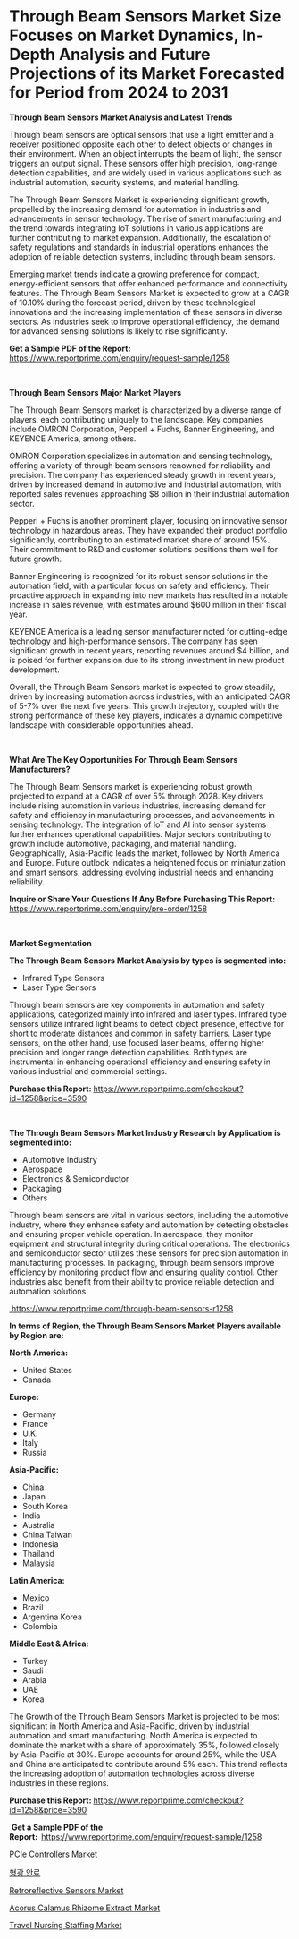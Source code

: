<p><h1>Through Beam Sensors Market Size Focuses on Market Dynamics, In-Depth Analysis and Future Projections of its Market Forecasted for Period from 2024 to 2031</h1></p><p><strong>Through Beam Sensors Market Analysis and Latest Trends</strong></p>
<p><p>Through beam sensors are optical sensors that use a light emitter and a receiver positioned opposite each other to detect objects or changes in their environment. When an object interrupts the beam of light, the sensor triggers an output signal. These sensors offer high precision, long-range detection capabilities, and are widely used in various applications such as industrial automation, security systems, and material handling.</p><p>The Through Beam Sensors Market is experiencing significant growth, propelled by the increasing demand for automation in industries and advancements in sensor technology. The rise of smart manufacturing and the trend towards integrating IoT solutions in various applications are further contributing to market expansion. Additionally, the escalation of safety regulations and standards in industrial operations enhances the adoption of reliable detection systems, including through beam sensors.</p><p>Emerging market trends indicate a growing preference for compact, energy-efficient sensors that offer enhanced performance and connectivity features. The Through Beam Sensors Market is expected to grow at a CAGR of 10.10% during the forecast period, driven by these technological innovations and the increasing implementation of these sensors in diverse sectors. As industries seek to improve operational efficiency, the demand for advanced sensing solutions is likely to rise significantly.</p></p>
<p><strong>Get a Sample PDF of the Report:&nbsp;</strong> <a href="https://www.reportprime.com/enquiry/request-sample/1258">https://www.reportprime.com/enquiry/request-sample/1258</a></p>
<p>&nbsp;</p>
<p><strong>Through Beam Sensors Major Market Players</strong></p>
<p><p>The Through Beam Sensors market is characterized by a diverse range of players, each contributing uniquely to the landscape. Key companies include OMRON Corporation, Pepperl + Fuchs, Banner Engineering, and KEYENCE America, among others.</p><p>OMRON Corporation specializes in automation and sensing technology, offering a variety of through beam sensors renowned for reliability and precision. The company has experienced steady growth in recent years, driven by increased demand in automotive and industrial automation, with reported sales revenues approaching $8 billion in their industrial automation sector.</p><p>Pepperl + Fuchs is another prominent player, focusing on innovative sensor technology in hazardous areas. They have expanded their product portfolio significantly, contributing to an estimated market share of around 15%. Their commitment to R&D and customer solutions positions them well for future growth.</p><p>Banner Engineering is recognized for its robust sensor solutions in the automation field, with a particular focus on safety and efficiency. Their proactive approach in expanding into new markets has resulted in a notable increase in sales revenue, with estimates around $600 million in their fiscal year.</p><p>KEYENCE America is a leading sensor manufacturer noted for cutting-edge technology and high-performance sensors. The company has seen significant growth in recent years, reporting revenues around $4 billion, and is poised for further expansion due to its strong investment in new product development.</p><p>Overall, the Through Beam Sensors market is expected to grow steadily, driven by increasing automation across industries, with an anticipated CAGR of 5-7% over the next five years. This growth trajectory, coupled with the strong performance of these key players, indicates a dynamic competitive landscape with considerable opportunities ahead.</p></p>
<p>&nbsp;</p>
<p><strong>What Are The Key Opportunities For Through Beam Sensors Manufacturers?</strong></p>
<p><p>The Through Beam Sensors market is experiencing robust growth, projected to expand at a CAGR of over 5% through 2028. Key drivers include rising automation in various industries, increasing demand for safety and efficiency in manufacturing processes, and advancements in sensing technology. The integration of IoT and AI into sensor systems further enhances operational capabilities. Major sectors contributing to growth include automotive, packaging, and material handling. Geographically, Asia-Pacific leads the market, followed by North America and Europe. Future outlook indicates a heightened focus on miniaturization and smart sensors, addressing evolving industrial needs and enhancing reliability.</p></p>
<p><strong>Inquire or Share Your Questions If Any Before Purchasing This Report:</strong> <a href="https://www.reportprime.com/enquiry/pre-order/1258">https://www.reportprime.com/enquiry/pre-order/1258</a></p>
<p>&nbsp;</p>
<p><strong>Market Segmentation</strong></p>
<p><strong>The Through Beam Sensors Market Analysis by types is segmented into:</strong></p>
<p><ul><li>Infrared Type Sensors</li><li>Laser Type Sensors</li></ul></p>
<p><p>Through beam sensors are key components in automation and safety applications, categorized mainly into infrared and laser types. Infrared type sensors utilize infrared light beams to detect object presence, effective for short to moderate distances and common in safety barriers. Laser type sensors, on the other hand, use focused laser beams, offering higher precision and longer range detection capabilities. Both types are instrumental in enhancing operational efficiency and ensuring safety in various industrial and commercial settings.</p></p>
<p><strong>Purchase this Report:&nbsp;</strong><a href="https://www.reportprime.com/checkout?id=1258&price=3590">https://www.reportprime.com/checkout?id=1258&price=3590</a></p>
<p>&nbsp;</p>
<p><strong>The Through Beam Sensors Market Industry Research by Application is segmented into:</strong></p>
<p><ul><li>Automotive Industry</li><li>Aerospace</li><li>Electronics & Semiconductor</li><li>Packaging</li><li>Others</li></ul></p>
<p><p>Through beam sensors are vital in various sectors, including the automotive industry, where they enhance safety and automation by detecting obstacles and ensuring proper vehicle operation. In aerospace, they monitor equipment and structural integrity during critical operations. The electronics and semiconductor sector utilizes these sensors for precision automation in manufacturing processes. In packaging, through beam sensors improve efficiency by monitoring product flow and ensuring quality control. Other industries also benefit from their ability to provide reliable detection and automation solutions.</p></p>
<p><a href="https://www.reportprime.com/through-beam-sensors-r1258">&nbsp;https://www.reportprime.com/through-beam-sensors-r1258</a></p>
<p><strong>In terms of Region, the Through Beam Sensors Market Players available by Region are:</strong></p>
<p>
    <p> <strong> North America: </strong>
        <ul>
            <li>United States</li>
            <li>Canada</li>
        </ul>
        </p> 
    <p> <strong> Europe: </strong>
        <ul>
            <li>Germany</li>
            <li>France</li>
            <li>U.K.</li>
            <li>Italy</li>
            <li>Russia</li>
        </ul>
        </p> 
    <p> <strong> Asia-Pacific: </strong>
        <ul>
            <li>China</li>
            <li>Japan</li>
            <li>South Korea</li>
            <li>India</li>
            <li>Australia</li>
            <li>China Taiwan</li>
            <li>Indonesia</li>
            <li>Thailand</li>
            <li>Malaysia</li>
        </ul>
        </p> 
    <p> <strong> Latin America: </strong>
        <ul>
            <li>Mexico</li>
            <li>Brazil</li>
            <li>Argentina Korea</li>
            <li>Colombia</li>
        </ul>
        </p> 
    <p> <strong> Middle East & Africa: </strong>
        <ul>
            <li>Turkey</li>
            <li>Saudi</li>
            <li>Arabia</li>
            <li>UAE</li>
            <li>Korea</li>
        </ul>
    </p>
    </p>
<p><p>The Growth of the Through Beam Sensors Market is projected to be most significant in North America and Asia-Pacific, driven by industrial automation and smart manufacturing. North America is expected to dominate the market with a share of approximately 35%, followed closely by Asia-Pacific at 30%. Europe accounts for around 25%, while the USA and China are anticipated to contribute around 5% each. This trend reflects the increasing adoption of automation technologies across diverse industries in these regions.</p></p>
<p><strong>Purchase this Report: </strong><a href="https://www.reportprime.com/checkout?id=1258&price=3590">https://www.reportprime.com/checkout?id=1258&price=3590</a></p>
<p>&nbsp;<strong>Get a Sample PDF of the Report:&nbsp;&nbsp;</strong><a href="https://www.reportprime.com/enquiry/request-sample/1258">https://www.reportprime.com/enquiry/request-sample/1258</a></p>
<p><strong></strong></p>
<p><p><a href="https://medium.com/@othaleffler24/pcie-controllers-market-industry-trends-and-forecast-for-period-from-2024-to-2031-eab73a584590">PCIe Controllers Market</a></p><p><a href="https://medium.com/@carlosdytouglas8907667/%ED%98%95%EA%B4%91-%EC%83%89%EC%86%8C-%EC%8B%9C%EC%9E%A5-%EA%B7%9C%EB%AA%A8-%EB%B0%8F-%EC%A0%90%EC%9C%A0%EC%9C%A8-%EB%B6%84%EC%84%9D-%EC%84%B1%EC%9E%A5-%EC%B6%94%EC%84%B8-%EB%B0%8F-%EC%98%88%EC%B8%A1-2024-2031-52825086e342">형광 안료</a></p><p><a href="https://github.com/PeterParrish5/Market-Research-Report-List-6/blob/main/retroreflective-sensors-market.md">Retroreflective Sensors Market</a></p><p><a href="https://issuu.com/reportprime-2/docs/acorus-calamus-rhizome-extract-mark_b501a3a2d8f251">Acorus Calamus Rhizome Extract Market</a></p><p><a href="https://medium.com/@kaceyrath00/travel-nursing-staffing-market-size-share-analysis-growth-trends-forecast-2024-2031-ce2ee9a024df">Travel Nursing Staffing Market</a></p></p>
